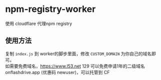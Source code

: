 # npm-registry-worker

使用 cloudflare 代理npm registry

## 使用方法
复制 `index.js` 到 worker的脚步里面，修改 `CUSTOM_DOMAIN` 为你自己的域名即可。   
如需要免费域名，https://www.l53.net 129 可以免费申请1年的二级域名 onflashdrive.app (优惠码 newuser)，可以托管到 CF
